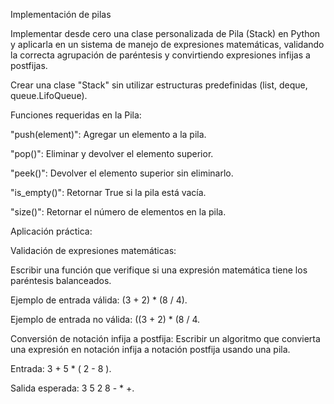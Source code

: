 Implementación de pilas

Implementar desde cero una clase personalizada de Pila (Stack) en Python y aplicarla en un sistema de manejo de expresiones matemáticas, validando la correcta agrupación de paréntesis y convirtiendo expresiones infijas a postfijas.

Crear una clase "Stack" sin utilizar estructuras predefinidas (list, deque, queue.LifoQueue).


Funciones requeridas en la Pila:

"push(element)": Agregar un elemento a la pila.

"pop()": Eliminar y devolver el elemento superior.

"peek()": Devolver el elemento superior sin eliminarlo.

"is_empty()": Retornar True si la pila está vacía.

"size()": Retornar el número de elementos en la pila.


Aplicación práctica:


Validación de expresiones matemáticas:

Escribir una función que verifique si una expresión matemática tiene los paréntesis balanceados.

Ejemplo de entrada válida: (3 + 2) * (8 / 4).

Ejemplo de entrada no válida: ((3 + 2) * (8 / 4.


Conversión de notación infija a postfija:
Escribir un algoritmo que convierta una expresión en notación infija a notación postfija usando una pila.

Entrada: 3 + 5 * ( 2 - 8 ).

Salida esperada: 3 5 2 8 - * +.
